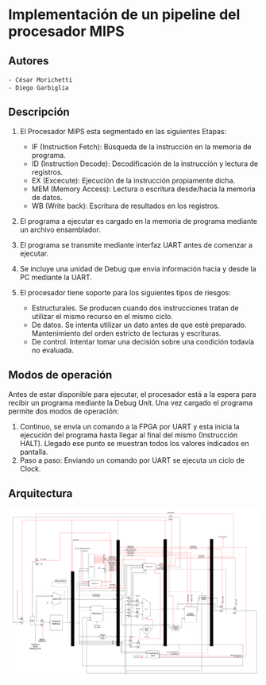 # Implementación de un pipeline del procesador MIPS
## Autores

    - César Morichetti
    - Diego Garbiglia

## Descripción
1. El Procesador MIPS esta segmentado en las siguientes Etapas:
	- IF (Instruction Fetch): Búsqueda de la instrucción en la memoria de programa.
	- ID (Instruction Decode): Decodificación de la instrucción y lectura de registros.
	- EX (Excecute): Ejecución de la instrucción propiamente dicha.
	- MEM (Memory Access): Lectura o escritura desde/hacia la memoria de datos.
	- WB (Write back): Escritura de resultados en los registros.
2. El programa a ejecutar es cargado en la memoria de programa mediante un
archivo ensamblador.
3. El programa se transmite mediante interfaz UART antes de comenzar a
ejecutar.
4. Se incluye una unidad de Debug que envia información hacia y desde la
PC mediante la UART.

5. El procesador tiene soporte para los siguientes tipos de riesgos:
  	- Estructurales. Se producen cuando dos instrucciones tratan de utilizar el mismo recurso en el mismo ciclo.
  	- De datos. Se intenta utilizar un dato antes de que esté preparado. Mantenimiento del
orden estricto de lecturas y escrituras.
  	- De control. Intentar tomar una decisión sobre una condición todavía no evaluada.

## Modos de operación
Antes de estar disponible para ejecutar, el procesador está a la espera para recibir un programa mediante la Debug Unit. Una vez cargado el programa permite dos modos de operación:
1. Continuo, se envía un comando a la FPGA por UART y esta inicia la ejecución del programa hasta llegar al final del mismo (Instrucción HALT). Llegado ese punto se muestran todos los valores indicados en pantalla.
2. Paso a paso: Enviando un comando por UART se ejecuta un ciclo de Clock.

## Arquitectura
![](https://github.com/CesarMorichetti/TP-Arquitectura/blob/master/image/pipeline.png)
